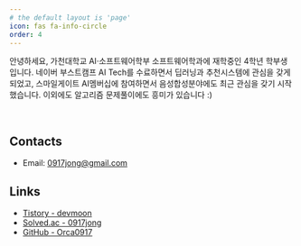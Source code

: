 ```yaml
---
# the default layout is 'page'
icon: fas fa-info-circle
order: 4
---
```


안녕하세요, 가천대학교 AI·소프트웨어학부 소프트웨어학과에 재학중인 4학년 학부생입니다. 네이버 부스트캠프 AI Tech를 수료하면서 딥러닝과 추천시스템에 관심을 갖게 되었고, 스마일게이트 AI멤버십에 참여하면서 음성합성분야에도 최근 관심을 갖기 시작했습니다. 이외에도 알고리즘 문제풀이에도 흥미가 있습니다 :)

<br/>

## Contacts
- Email: 0917jong@gmail.com

## Links
- [Tistory - devmoon](https://killerwhale0917.tistory.com/)
- [Solved.ac - 0917jong](https://solved.ac/profile/0917jong)
- [GitHub - Orca0917](https://github.com/Orca0917)

